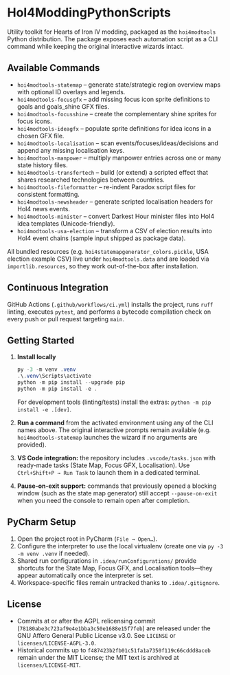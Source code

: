 ﻿# HoI4ModdingPythonScripts

Utility toolkit for Hearts of Iron IV modding, packaged as the `hoi4modtools` Python distribution. The package exposes each automation script as a CLI command while keeping the original interactive wizards intact.

## Available Commands

- `hoi4modtools-statemap` – generate state/strategic region overview maps with optional ID overlays and legends.
- `hoi4modtools-focusgfx` – add missing focus icon sprite definitions to goals and goals_shine GFX files.
- `hoi4modtools-focusshine` – create the complementary shine sprites for focus icons.
- `hoi4modtools-ideagfx` – populate sprite definitions for idea icons in a chosen GFX file.
- `hoi4modtools-localisation` – scan events/focuses/ideas/decisions and append any missing localisation keys.
- `hoi4modtools-manpower` – multiply manpower entries across one or many state history files.
- `hoi4modtools-transfertech` – build (or extend) a scripted effect that shares researched technologies between countries.
- `hoi4modtools-fileformatter` – re-indent Paradox script files for consistent formatting.
- `hoi4modtools-newsheader` – generate scripted localisation headers for HoI4 news events.
- `hoi4modtools-minister` – convert Darkest Hour minister files into HoI4 idea templates (Unicode-friendly).
- `hoi4modtools-usa-election` – transform a CSV of election results into HoI4 event chains (sample input shipped as package data).

All bundled resources (e.g. `hoi4statemapgenerator_colors.pickle`, USA election example CSV) live under `hoi4modtools.data` and are loaded via `importlib.resources`, so they work out-of-the-box after installation.

## Continuous Integration

GitHub Actions (`.github/workflows/ci.yml`) installs the project, runs `ruff` linting, executes `pytest`, and performs a bytecode compilation check on every push or pull request targeting `main`.

## Getting Started

1. **Install locally**
   ```powershell
   py -3 -m venv .venv
   .\.venv\Scripts\activate
   python -m pip install --upgrade pip
   python -m pip install -e .
   ```
   For development tools (linting/tests) install the extras: `python -m pip install -e .[dev]`.

2. **Run a command** from the activated environment using any of the CLI names above. The original interactive prompts remain available (e.g. `hoi4modtools-statemap` launches the wizard if no arguments are provided).

3. **VS Code integration:** the repository includes `.vscode/tasks.json` with ready-made tasks (State Map, Focus GFX, Localisation). Use `Ctrl+Shift+P → Run Task` to launch them in a dedicated terminal.

4. **Pause-on-exit support:** commands that previously opened a blocking window (such as the state map generator) still accept `--pause-on-exit` when you need the console to remain open after completion.

## PyCharm Setup

1. Open the project root in PyCharm (`File → Open…`).
2. Configure the interpreter to use the local virtualenv (create one via `py -3 -m venv .venv` if needed).
3. Shared run configurations in `.idea/runConfigurations/` provide shortcuts for the State Map, Focus GFX, and Localisation tools—they appear automatically once the interpreter is set.
4. Workspace-specific files remain untracked thanks to `.idea/.gitignore`.

## License

- Commits at or after the AGPL relicensing commit (`78180abe3c723af9e4e1bba3c50e1688e15f7feb`) are released under the GNU Affero General Public License v3.0. See `LICENSE` or `licenses/LICENSE-AGPL-3.0`.
- Historical commits up to `f487423b2fb01c51fa1a7350f119c66cddd8aceb` remain under the MIT License; the MIT text is archived at `licenses/LICENSE-MIT`.
